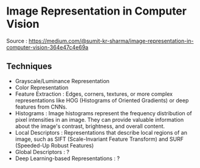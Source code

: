 # Image Representation in Computer Vision
Source : https://medium.com/@sumit-kr-sharma/image-representation-in-computer-vision-364e47c4e69a

## Techniques
- Grayscale/Luminance Representation
- Color Representation
- Feature Extraction : Edges, corners, textures, or more complex representations like HOG (Histograms of Oriented Gradients) or deep features from CNNs.
- Histograms : Image histograms represent the frequency distribution of pixel intensities in an image. They can provide valuable information about the image's contrast, brightness, and overall content.
- Local Descriptors : Representations that describe local regions of an image, such as SIFT (Scale-Invariant Feature Transform) and SURF (Speeded-Up Robust Features)
- Global Descriptors : ?
- Deep Learning-based Representations : ?